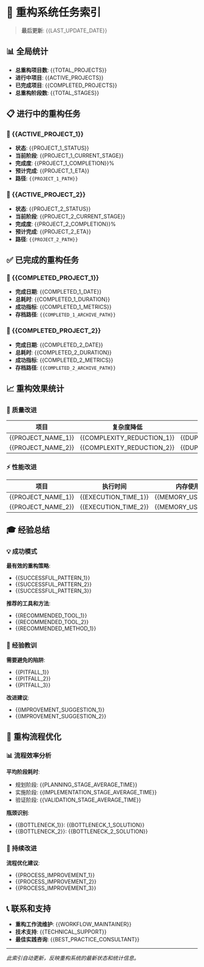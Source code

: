 # 🔧 重构系统任务索引

> **最后更新**: {{LAST_UPDATE_DATE}}

## 📊 全局统计

- **总重构项目数**: {{TOTAL_PROJECTS}}
- **进行中项目**: {{ACTIVE_PROJECTS}}
- **已完成项目**: {{COMPLETED_PROJECTS}}
- **总重构阶段数**: {{TOTAL_STAGES}}

## 📋 进行中的重构任务

### 🚀 {{ACTIVE_PROJECT_1}}
- **状态**: {{PROJECT_1_STATUS}}
- **当前阶段**: {{PROJECT_1_CURRENT_STAGE}}
- **完成度**: {{PROJECT_1_COMPLETION}}%
- **预计完成**: {{PROJECT_1_ETA}}
- **路径**: `{{PROJECT_1_PATH}}`

### 🚀 {{ACTIVE_PROJECT_2}}
- **状态**: {{PROJECT_2_STATUS}}
- **当前阶段**: {{PROJECT_2_CURRENT_STAGE}}
- **完成度**: {{PROJECT_2_COMPLETION}}%
- **预计完成**: {{PROJECT_2_ETA}}
- **路径**: `{{PROJECT_2_PATH}}`

## ✅ 已完成的重构任务

### 🎉 {{COMPLETED_PROJECT_1}}
- **完成日期**: {{COMPLETED_1_DATE}}
- **总耗时**: {{COMPLETED_1_DURATION}}
- **成功指标**: {{COMPLETED_1_METRICS}}
- **存档路径**: `{{COMPLETED_1_ARCHIVE_PATH}}`

### 🎉 {{COMPLETED_PROJECT_2}}
- **完成日期**: {{COMPLETED_2_DATE}}
- **总耗时**: {{COMPLETED_2_DURATION}}
- **成功指标**: {{COMPLETED_2_METRICS}}
- **存档路径**: `{{COMPLETED_2_ARCHIVE_PATH}}`

## 📈 重构效果统计

### 🎯 质量改进

| 项目 | 复杂度降低 | 重复率降低 | 覆盖率提升 |
|------|------------|------------|------------|
| {{PROJECT_NAME_1}} | {{COMPLEXITY_REDUCTION_1}} | {{DUPLICATION_REDUCTION_1}} | {{COVERAGE_IMPROVEMENT_1}} |
| {{PROJECT_NAME_2}} | {{COMPLEXITY_REDUCTION_2}} | {{DUPLICATION_REDUCTION_2}} | {{COVERAGE_IMPROVEMENT_2}} |

### ⚡ 性能改进

| 项目 | 执行时间 | 内存使用 | 响应时间 |
|------|----------|----------|----------|
| {{PROJECT_NAME_1}} | {{EXECUTION_TIME_1}} | {{MEMORY_USAGE_1}} | {{RESPONSE_TIME_1}} |
| {{PROJECT_NAME_2}} | {{EXECUTION_TIME_2}} | {{MEMORY_USAGE_2}} | {{RESPONSE_TIME_2}} |

## 🎓 经验总结

### 💡 成功模式

**最有效的重构策略**:
- {{SUCCESSFUL_PATTERN_1}}
- {{SUCCESSFUL_PATTERN_2}}
- {{SUCCESSFUL_PATTERN_3}}

**推荐的工具和方法**:
- {{RECOMMENDED_TOOL_1}}
- {{RECOMMENDED_TOOL_2}}
- {{RECOMMENDED_METHOD_1}}

### 📖 经验教训

**需要避免的陷阱**:
- {{PITFALL_1}}
- {{PITFALL_2}}
- {{PITFALL_3}}

**改进建议**:
- {{IMPROVEMENT_SUGGESTION_1}}
- {{IMPROVEMENT_SUGGESTION_2}}

## 🔄 重构流程优化

### 📊 流程效率分析

**平均阶段耗时**:
- 规划阶段: {{PLANNING_STAGE_AVERAGE_TIME}}
- 实施阶段: {{IMPLEMENTATION_STAGE_AVERAGE_TIME}}
- 验证阶段: {{VALIDATION_STAGE_AVERAGE_TIME}}

**瓶颈识别**:
- {{BOTTLENECK_1}}: {{BOTTLENECK_1_SOLUTION}}
- {{BOTTLENECK_2}}: {{BOTTLENECK_2_SOLUTION}}

### 🚀 持续改进

**流程优化建议**:
- {{PROCESS_IMPROVEMENT_1}}
- {{PROCESS_IMPROVEMENT_2}}
- {{PROCESS_IMPROVEMENT_3}}

## 📞 联系和支持

- **重构工作流维护**: {{WORKFLOW_MAINTAINER}}
- **技术支持**: {{TECHNICAL_SUPPORT}}
- **最佳实践咨询**: {{BEST_PRACTICE_CONSULTANT}}

---

*此索引自动更新，反映重构系统的最新状态和统计信息。*
